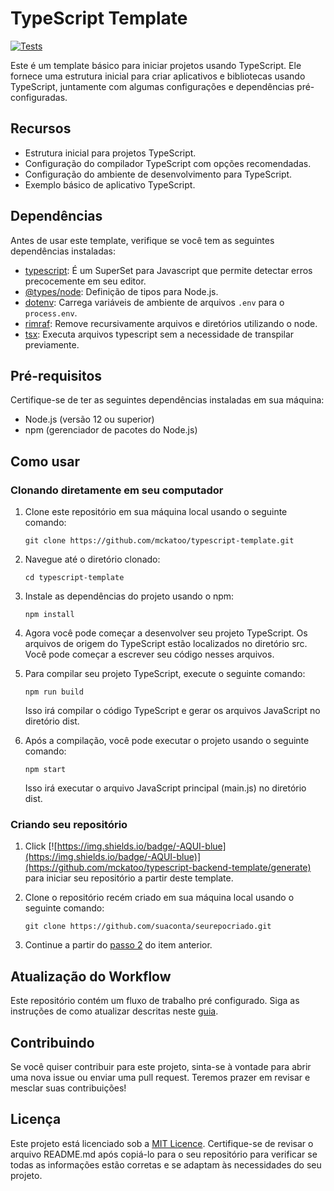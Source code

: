 # TypeScript Template

[![Tests](https://github.com/mckatoo/typescript-backend-template/actions/workflows/tests.yml/badge.svg)](https://github.com/mckatoo/typescript-backend-template/actions/workflows/tests.yml)

Este é um template básico para iniciar projetos usando TypeScript. Ele fornece uma estrutura inicial para criar aplicativos e bibliotecas usando TypeScript, juntamente com algumas configurações e dependências pré-configuradas.

## Recursos

- Estrutura inicial para projetos TypeScript.
- Configuração do compilador TypeScript com opções recomendadas.
- Configuração do ambiente de desenvolvimento para TypeScript.
- Exemplo básico de aplicativo TypeScript.

## Dependências

Antes de usar este template, verifique se você tem as seguintes dependências instaladas:

- [typescript](https://www.typescriptlang.org/): É um SuperSet para Javascript que permite detectar erros precocemente em seu editor.
- [@types/node](https://www.npmjs.com/package/@types/node): Definição de tipos para Node.js.
- [dotenv](https://www.npmjs.com/package/dotenv): Carrega variáveis de ambiente de arquivos `.env` para o `process.env`.
- [rimraf](https://www.npmjs.com/package/rimraf): Remove recursivamente arquivos e diretórios utilizando o node.
- [tsx](https://www.npmjs.com/package/tsx): Executa arquivos typescript sem a necessidade de transpilar previamente.

## Pré-requisitos

Certifique-se de ter as seguintes dependências instaladas em sua máquina:

- Node.js (versão 12 ou superior)
- npm (gerenciador de pacotes do Node.js)

## Como usar

### Clonando diretamente em seu computador

1. Clone este repositório em sua máquina local usando o seguinte comando:

    ```shell
    git clone https://github.com/mckatoo/typescript-template.git
    ```

2. Navegue até o diretório clonado:

    ```shell
    cd typescript-template
    ```

3. Instale as dependências do projeto usando o npm:

    ```shell
    npm install
    ```

4. Agora você pode começar a desenvolver seu projeto TypeScript. Os arquivos de origem do TypeScript estão localizados no diretório src. Você pode começar a escrever seu código nesses arquivos.

5. Para compilar seu projeto TypeScript, execute o seguinte comando:

   ```shell
   npm run build
   ```

    Isso irá compilar o código TypeScript e gerar os arquivos JavaScript no diretório dist.

6. Após a compilação, você pode executar o projeto usando o seguinte comando:

    ```shell
    npm start
    ```

   Isso irá executar o arquivo JavaScript principal (main.js) no diretório dist.

### Criando seu repositório

1. Click [![https://img.shields.io/badge/-AQUI-blue](https://img.shields.io/badge/-AQUI-blue)](https://github.com/mckatoo/typescript-backend-template/generate) para iniciar seu repositório a partir deste template.

2. Clone o repositório recém criado em sua máquina local usando o seguinte comando:

    ```shell
    git clone https://github.com/suaconta/seurepocriado.git
    ```

3. Continue a partir do [passo 2](#clonando-diretamente-em-seu-computador) do item anterior.

## Atualização do Workflow

Este repositório contém um fluxo de trabalho pré configurado.
Siga as instruções de como atualizar descritas neste [guia](.github/workflows/UPDATE.md).

## Contribuindo

Se você quiser contribuir para este projeto, sinta-se à vontade para abrir uma nova issue ou enviar uma pull request. Teremos prazer em revisar e mesclar suas contribuições!

## Licença

Este projeto está licenciado sob a [MIT Licence](https://mit-license.org).
Certifique-se de revisar o arquivo README.md após copiá-lo para o seu repositório para verificar se todas as informações estão corretas e se adaptam às necessidades do seu projeto.
